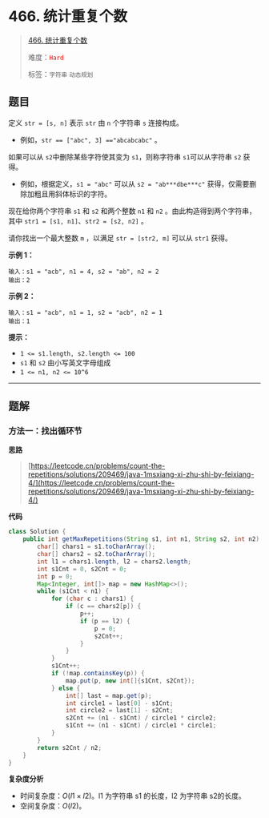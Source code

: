 # 466. 统计重复个数

> [466. 统计重复个数](https://leetcode.cn/problems/count-the-repetitions/)
>
> 难度：<font color=red>`Hard`</font>
>
> 标签：`字符串` `动态规划`

## 题目

定义 `str = [s, n]` 表示 `str` 由 `n` 个字符串 `s` 连接构成。

* 例如，`str == ["abc", 3] =="abcabcabc"` 。

如果可以从 `s2`中删除某些字符使其变为 `s1`，则称字符串 `s1`可以从字符串 `s2` 获得。

* 例如，根据定义，`s1 = "abc"` 可以从 `s2 = "ab***dbe***c"` 获得，仅需要删除加粗且用斜体标识的字符。

现在给你两个字符串 `s1` 和 `s2` 和两个整数 `n1` 和 `n2` 。由此构造得到两个字符串，其中 `str1 = [s1, n1]`、`str2 = [s2, n2]` 。

请你找出一个最大整数 `m` ，以满足 `str = [str2, m]` 可以从 `str1` 获得。

**示例 1：**

```
输入：s1 = "acb", n1 = 4, s2 = "ab", n2 = 2
输出：2
```

**示例 2：**

```
输入：s1 = "acb", n1 = 1, s2 = "acb", n2 = 1
输出：1
```

**提示：**

* `1 <= s1.length, s2.length <= 100`
* `s1` 和 `s2` 由小写英文字母组成
* `1 <= n1, n2 <= 10^6`

--------------------

## 题解

### 方法一：找出循环节

**思路**

> [https://leetcode.cn/problems/count-the-repetitions/solutions/209469/java-1msxiang-xi-zhu-shi-by-feixiang-4/](https://leetcode.cn/problems/count-the-repetitions/solutions/209469/java-1msxiang-xi-zhu-shi-by-feixiang-4/)

**代码**

```java
class Solution {
    public int getMaxRepetitions(String s1, int n1, String s2, int n2) {
        char[] chars1 = s1.toCharArray();
        char[] chars2 = s2.toCharArray();
        int l1 = chars1.length, l2 = chars2.length;
        int s1Cnt = 0, s2Cnt = 0;
        int p = 0;
        Map<Integer, int[]> map = new HashMap<>();
        while (s1Cnt < n1) {
            for (char c : chars1) {
                if (c == chars2[p]) {
                    p++;
                    if (p == l2) {
                        p = 0;
                        s2Cnt++;
                    }
                }
            }
            s1Cnt++;
            if (!map.containsKey(p)) {
                map.put(p, new int[]{s1Cnt, s2Cnt});
            } else {
                int[] last = map.get(p);
                int circle1 = last[0] - s1Cnt;
                int circle2 = last[1] - s2Cnt;
                s2Cnt += (n1 - s1Cnt) / circle1 * circle2;
                s1Cnt += (n1 - s1Cnt) / circle1 * circle1;
            }
        }
        return s2Cnt / n2;
    }
}
```

**复杂度分析**

- 时间复杂度：$O(l1 \times  l2)$。l1 为字符串 s1 的长度，l2 为字符串 s2的长度。
- 空间复杂度：$O(l2)$。
